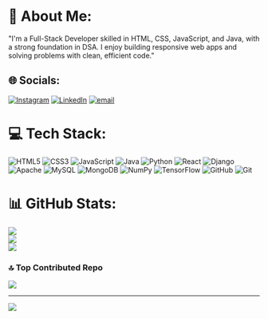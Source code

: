 # 💫 About Me:
"I'm a Full-Stack Developer skilled in HTML, CSS, JavaScript, and Java, with a strong foundation in DSA. I enjoy building responsive web apps and solving problems with clean, efficient code."


## 🌐 Socials:
[![Instagram](https://img.shields.io/badge/Instagram-%23E4405F.svg?logo=Instagram&logoColor=white)](https://instagram.com/https://www.instagram.com/crazy_ladder_?igsh=MW1qa3k4azh5M3ZpaA==) [![LinkedIn](https://img.shields.io/badge/LinkedIn-%230077B5.svg?logo=linkedin&logoColor=white)](https://linkedin.com/in/www.linkedin.com/in/rahul-t-c-7059612a9) [![email](https://img.shields.io/badge/Email-D14836?logo=gmail&logoColor=white)](mailto:rahulshekar31@gamil.com) 

# 💻 Tech Stack:
![HTML5](https://img.shields.io/badge/html5-%23E34F26.svg?style=plastic&logo=html5&logoColor=white) ![CSS3](https://img.shields.io/badge/css3-%231572B6.svg?style=plastic&logo=css3&logoColor=white) ![JavaScript](https://img.shields.io/badge/javascript-%23323330.svg?style=plastic&logo=javascript&logoColor=%23F7DF1E) ![Java](https://img.shields.io/badge/java-%23ED8B00.svg?style=plastic&logo=openjdk&logoColor=white) ![Python](https://img.shields.io/badge/python-3670A0?style=plastic&logo=python&logoColor=ffdd54) ![React](https://img.shields.io/badge/react-%2320232a.svg?style=plastic&logo=react&logoColor=%2361DAFB) ![Django](https://img.shields.io/badge/django-%23092E20.svg?style=plastic&logo=django&logoColor=white) ![Apache](https://img.shields.io/badge/apache-%23D42029.svg?style=plastic&logo=apache&logoColor=white) ![MySQL](https://img.shields.io/badge/mysql-4479A1.svg?style=plastic&logo=mysql&logoColor=white) ![MongoDB](https://img.shields.io/badge/MongoDB-%234ea94b.svg?style=plastic&logo=mongodb&logoColor=white) ![NumPy](https://img.shields.io/badge/numpy-%23013243.svg?style=plastic&logo=numpy&logoColor=white) ![TensorFlow](https://img.shields.io/badge/TensorFlow-%23FF6F00.svg?style=plastic&logo=TensorFlow&logoColor=white) ![GitHub](https://img.shields.io/badge/github-%23121011.svg?style=plastic&logo=github&logoColor=white) ![Git](https://img.shields.io/badge/git-%23F05033.svg?style=plastic&logo=git&logoColor=white)
# 📊 GitHub Stats:
![](https://github-readme-stats.vercel.app/api?username=RAHUL-T-C&theme=dark&hide_border=false&include_all_commits=false&count_private=false)<br/>
![](https://nirzak-streak-stats.vercel.app/?user=RAHUL-T-C&theme=dark&hide_border=false)<br/>
![](https://github-readme-stats.vercel.app/api/top-langs/?username=RAHUL-T-C&theme=dark&hide_border=false&include_all_commits=false&count_private=false&layout=compact)

### 🔝 Top Contributed Repo
![](https://github-contributor-stats.vercel.app/api?username=RAHUL-T-C&limit=5&theme=dark&combine_all_yearly_contributions=true)

---
[![](https://visitcount.itsvg.in/api?id=RAHUL-T-C&icon=0&color=0)](https://visitcount.itsvg.in)

<!-- Proudly created with GPRM ( https://gprm.itsvg.in ) -->
